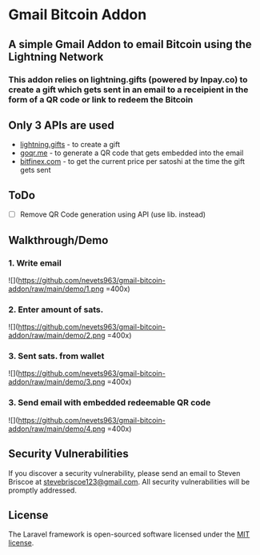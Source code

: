 
# Gmail Bitcoin Addon

## A simple Gmail Addon to email Bitcoin using the Lightning Network

###  This addon relies on lightning.gifts (powered by lnpay.co) to create a gift which gets sent in an email to a receipient in the form of a QR code or link to redeem the Bitcoin

## Only 3 APIs are used

- [lightning.gifts](https://lightning.gifts) - to create a gift
- [goqr.me](https://goqr.me) - to generate a QR code that gets embedded into the email
- [bitfinex.com](https://bitfinex.com) - to get the current price per satoshi at the time the gift gets sent

## ToDo
- [ ] Remove QR Code generation using API (use lib. instead)

## Walkthrough/Demo

### 1. Write email

![](https://github.com/nevets963/gmail-bitcoin-addon/raw/main/demo/1.png =400x)

### 2. Enter amount of sats.

![](https://github.com/nevets963/gmail-bitcoin-addon/raw/main/demo/2.png =400x)

### 3. Sent sats. from wallet

![](https://github.com/nevets963/gmail-bitcoin-addon/raw/main/demo/3.png =400x)

### 3. Send email with embedded redeemable QR code

![](https://github.com/nevets963/gmail-bitcoin-addon/raw/main/demo/4.png =400x)

## Security Vulnerabilities

If you discover a security vulnerability, please send an email to Steven Briscoe at [stevebriscoe123@gmail.com](mailto:stevebriscoe123@gmail.com). All security vulnerabilities will be promptly addressed.

## License

The Laravel framework is open-sourced software licensed under the [MIT license](https://github.com/nevets963/gmail-bitcoin-addon/blob/main/LICENSE).
